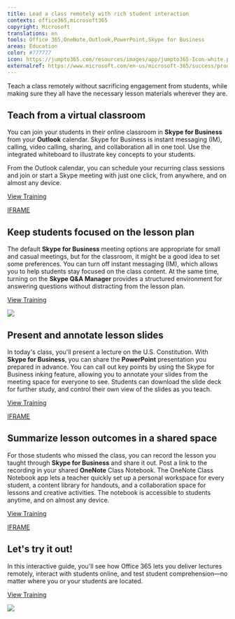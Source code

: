 ```yaml
---
title: Lead a class remotely with rich student interaction
contexts: office365,microsoft365
copyright: Microsoft
translations: en
tools: Office 365,OneNote,Outlook,PowerPoint,Skype for Business
areas: Education 
color: #777777
icon: https://jumpto365.com/resources/images/app/jumpto365-Icon-white.png
externalref: https://www.microsoft.com/en-us/microsoft-365/success/productivitylibrary/lead-a-class-remotely-with-rich-student-interaction
---
```

Teach a class remotely without sacrificing engagement from students, while making sure they all have the necessary lesson materials wherever they are.


## Teach from a virtual classroom

You can join your students in their online classroom in **Skype for Business** from your **Outlook** calendar. Skype for Business is instant messaging (IM), calling, video calling, sharing, and collaboration all in one tool. Use the integrated whiteboard to illustrate key concepts to your students.

From the Outlook calendar, you can schedule your recurring class sessions and join or start a Skype meeting with just one click, from anywhere, and on almost any device.

[View Training](https://support.office.com/en-US/article/Set-up-a-Skype-for-Business-meeting-in-Outlook-b8305620-d16e-4667-989d-4a977aad6556)

[IFRAME](https://www.microsoft.com/en-us/videoplayer/embed/RE1UF1x)

## Keep students focused on the lesson plan

The default **Skype for Business** meeting options are appropriate for small and casual meetings, but for the classroom, it might be a good idea to set some preferences. You can turn off instant messaging (IM), which allows you to help students stay focused on the class content. At the same time, turning on the **Skype Q&A Manager** provides a structured environment for answering questions without distracting from the lesson plan.

[View Training](https://support.office.com/article/Skype-for-Business-2016-training-eb2081bc-fd0a-4eda-94da-5a39f369ee74)

![](http://img-prod-cms-rt-microsoft-com.akamaized.net/cms/api/am/imageFileData/RE1NQ4i?ver=b4a0)

## Present and annotate lesson slides

In today's class, you'll present a lecture on the U.S. Constitution. With **Skype for Business**, you can share the **PowerPoint** presentation you prepared in advance. You can call out key points by using the Skype for Business inking feature, allowing you to annotate your slides from the meeting space for everyone to see. Students can download the slide deck for further study, and control their own view of the slides as you teach.

[View Training](https://support.office.com/article/Use-desktop-and-app-sharing-712965d0-fa10-4da0-86c2-66ec68d8dbc8)

[IFRAME](https://www.microsoft.com/en-us/videoplayer/embed/RE1UPq1)

## Summarize lesson outcomes in a shared space

For those students who missed the class, you can record the lesson you taught through **Skype for Business** and share it out. Post a link to the recording in your shared **OneNote** Class Notebook. The OneNote Class Notebook app lets a teacher quickly set up a personal workspace for every student, a content library for handouts, and a collaboration space for lessons and creative activities. The notebook is accessible to students anytime, and on almost any device.

[View Training](https://support.office.com/en-US/article/Getting-Started-with-the-OneNote-Class-Notebook-A-Walkthrough-for-Teachers-28666b8e-b0ae-48fe-b001-1874f5f6db58)

[IFRAME](https://www.microsoft.com/en-us/videoplayer/embed/RE1TwTj)

## Let's try it out!

In this interactive guide, you'll see how Office 365 lets you deliver lectures remotely, interact with students online, and test student comprehension—no matter where you or your students are located.

[View Training](http://office365-education.cloudguides.com:80/embed/15t)

![](http://img-prod-cms-rt-microsoft-com.akamaized.net/cms/api/am/imageFileData/RE1NLSS?ver=6791)

